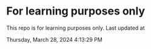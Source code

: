 # For learning purposes only
This repo is for learning purposes only.
Last updated at

Thursday, March 28, 2024 4:13:29 PM

